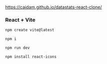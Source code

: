 https://caidam.github.io/datastats-react-clone/

### React + Vite

```bash
npm create vite@latest

npm i

npm run dev
```


```bash
npm install react-icons
```